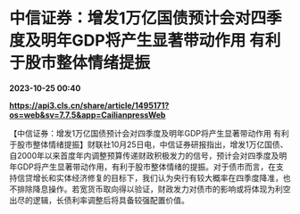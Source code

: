 # 中信证券：增发1万亿国债预计会对四季度及明年GDP将产生显著带动作用 有利于股市整体情绪提振

**2023-10-25 00:40**

**https://api3.cls.cn/share/article/1495171?os=web&sv=7.7.5&app=CailianpressWeb**

【中信证券：增发1万亿国债预计会对四季度及明年GDP将产生显著带动作用 有利于股市整体情绪提振】财联社10月25日电，中信证券研报指出，增发1万亿国债、自2000年以来首度年内调整预算传递财政积极发力的信号，预计会对四季度及明年GDP将产生显著带动作用，有利于股市整体情绪的提振。对于债市而言，在支持信贷增长和实体经济修复的目标下，我们认为央行有较大概率在四季度降准，也不排除降息操作。若宽货币取向得以验证，财政发力对债市的影响或将体现为利空出尽的逻辑，长债利率调整后将具备较强配置价值。